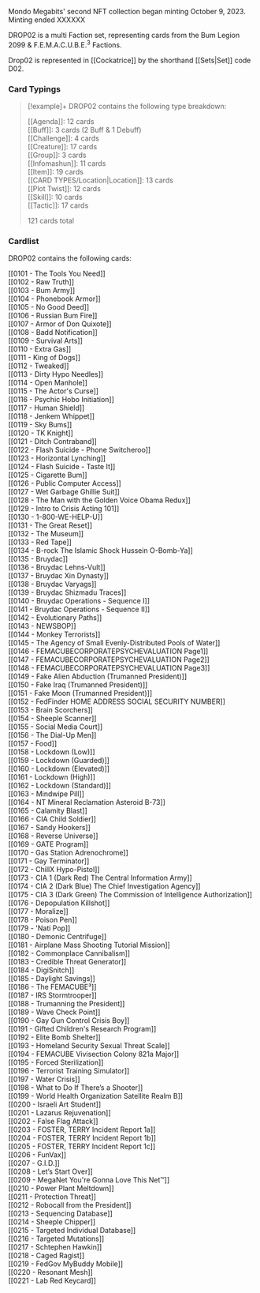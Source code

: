 Mondo Megabits' second NFT collection began minting October 9, 2023.
Minting ended XXXXXX

DROP02 is a multi Faction set, representing cards from the Bum Legion 2099 &  F.E.M.A.C.U.B.E.<sup>3</sup> Factions.

Drop02 is represented in [[Cockatrice]] by the shorthand [[Sets|Set]] code D02.


### Card Typings

> [!example]+ DROP02 contains the following type breakdown:  
>
> [[Agenda]]: 12 cards  
> [[Buff]]: 3 cards (2 Buff & 1 Debuff)  
> [[Challenge]]: 4 cards  
> [[Creature]]: 17 cards  
> [[Group]]: 3 cards  
> [[Infomashun]]: 11 cards  
> [[Item]]: 19 cards  
> [[CARD TYPES/Location|Location]]: 13 cards  
> [[Plot Twist]]: 12 cards  
> [[Skill]]: 10 cards  
> [[Tactic]]: 17 cards  
  >
> 121 cards total  

### Cardlist

DROP02 contains the following cards:

[[0101 - The Tools You Need]]   
[[0102 - Raw Truth]]  
[[0103 - Bum Army]]  
[[0104 - Phonebook Armor]]  
[[0105 - No Good Deed]]  
[[0106 - Russian Bum Fire]]  
[[0107 - Armor of Don Quixote]]  
[[0108 - Badd Notification]]  
[[0109 - Survival Arts]]  
[[0110 - Extra Gas]]  
[[0111 - King of Dogs]]  
[[0112 - Tweaked]]  
[[0113 - Dirty Hypo Needles]]  
[[0114 - Open Manhole]]  
[[0115 - The Actor's Curse]]  
[[0116 - Psychic Hobo Initiation]]  
[[0117 - Human Shield]]  
[[0118 - Jenkem Whippet]]  
[[0119 - Sky Bums]]  
[[0120 - TK Knight]]  
[[0121 - Ditch Contraband]]  
[[0122 - Flash Suicide - Phone Switcheroo]]  
[[0123 - Horizontal Lynching]]  
[[0124 - Flash Suicide - Taste It]]  
[[0125 - Cigarette Bum]]  
[[0126 - Public Computer Access]]  
[[0127 - Wet Garbage Ghillie Suit]]  
[[0128 - The Man with the Golden Voice Obama Redux]]  
[[0129 - Intro to Crisis Acting 101]]  
[[0130 - 1-800-WE-HELP-U]]  
[[0131 - The Great Reset]]  
[[0132 - The Museum]]  
[[0133 - Red Tape]]  
[[0134 - B-rock The Islamic Shock Hussein O-Bomb-Ya]]  
[[0135 - Bruydac]]  
[[0136 - Bruydac Lehns-Vult]]  
[[0137 - Bruydac Xin Dynasty]]  
[[0138 - Bruydac Varyags]]  
[[0139 - Bruydac Shizmadu Traces]]  
[[0140 - Bruydac Operations - Sequence I]]  
[[0141 - Bruydac Operations - Sequence II]]  
[[0142 - Evolutionary Paths]]  
[[0143 - NEWSBOP]]  
[[0144 - Monkey Terrorists]]  
[[0145 - The Agency of Small Evenly-Distributed Pools of Water]]  
[[0146 - FEMACUBECORPORATEPSYCHEVALUATION Page1]]  
[[0147 - FEMACUBECORPORATEPSYCHEVALUATION Page2]]  
[[0148 - FEMACUBECORPORATEPSYCHEVALUATION Page3]]  
[[0149 - Fake Alien Abduction (Trumanned President)]]  
[[0150 - Fake Iraq (Trumanned President)]]  
[[0151 - Fake Moon (Trumanned President)]]  
[[0152 - FedFinder HOME ADDRESS SOCIAL SECURITY NUMBER]]  
[[0153 - Brain Scorchers]]  
[[0154 - Sheeple Scanner]]  
[[0155 - Social Media Court]]  
[[0156 - The Dial-Up Men]]  
[[0157 - Food]]  
[[0158 - Lockdown (Low)]]  
[[0159 - Lockdown (Guarded)]]  
[[0160 - Lockdown (Elevated)]]  
[[0161 - Lockdown (High)]]  
[[0162 - Lockdown (Standard)]]  
[[0163 - Mindwipe Pill]]  
[[0164 - NT Mineral Reclamation Asteroid B-73]]  
[[0165 - Calamity Blast]]  
[[0166 - CIA Child Soldier]]  
[[0167 - Sandy Hookers]]  
[[0168 - Reverse Universe]]  
[[0169 - GATE Program]]  
[[0170 - Gas Station Adrenochrome]]  
[[0171 - Gay Terminator]]  
[[0172 - ChillX Hypo-Pistol]]  
[[0173 - CIA 1 (Dark Red) The Central Information Army]]  
[[0174 - CIA 2 (Dark Blue) The Chief Investigation Agency]]  
[[0175 - CIA 3 (Dark Green) The Commission of Intelligence Authorization]]  
[[0176 - Depopulation Killshot]]  
[[0177 - Moralize]]  
[[0178 - Poison Pen]]  
[[0179 - 'Nati Pop]]  
[[0180 - Demonic Centrifuge]]  
[[0181 - Airplane Mass Shooting Tutorial Mission]]  
[[0182 - Commonplace Cannibalism]]  
[[0183 - Credible Threat Generator]]  
[[0184 - DigiSnitch]]  
[[0185 - Daylight Savings]]  
[[0186 - The FEMACUBE³]]  
[[0187 - IRS Stormtrooper]]  
[[0188 - Trumanning the President]]  
[[0189 - Wave Check Point]]  
[[0190 - Gay Gun Control Crisis Boy]]  
[[0191 - Gifted Children's Research Program]]  
[[0192 - Elite Bomb Shelter]]  
[[0193 - Homeland Security Sexual Threat Scale]]  
[[0194 - FEMACUBE Vivisection Colony 821a Major]]  
[[0195 - Forced Sterilization]]  
[[0196 - Terrorist Training Simulator]]  
[[0197 - Water Crisis]]  
[[0198 - What to Do If There’s a Shooter]]  
[[0199 - World Health Organization Satellite Realm B]]  
[[0200 - Israeli Art Student]]  
[[0201 - Lazarus Rejuvenation]]  
[[0202 - False Flag Attack]]   
[[0203 - FOSTER, TERRY Incident Report 1a]]  
[[0204 - FOSTER, TERRY Incident Report 1b]]  
[[0205 - FOSTER, TERRY Incident Report 1c]]  
[[0206 - FunVax]]  
[[0207 - G.I.D.]]  
[[0208 - Let’s Start Over]]  
[[0209 - MegaNet You're Gonna Love This Net™]]  
[[0210 - Power Plant Meltdown]]  
[[0211 - Protection Threat]]  
[[0212 - Robocall from the President]]  
[[0213 - Sequencing Database]]  
[[0214 - Sheeple Chipper]]  
[[0215 - Targeted Individual Database]]  
[[0216 - Targeted Mutations]]  
[[0217 - Schtephen Hawkin]]  
[[0218 - Caged Ragist]]  
[[0219 - FedGov MyBuddy Mobile]]  
[[0220 - Resonant Mesh]]  
[[0221 - Lab Red Keycard]]  


